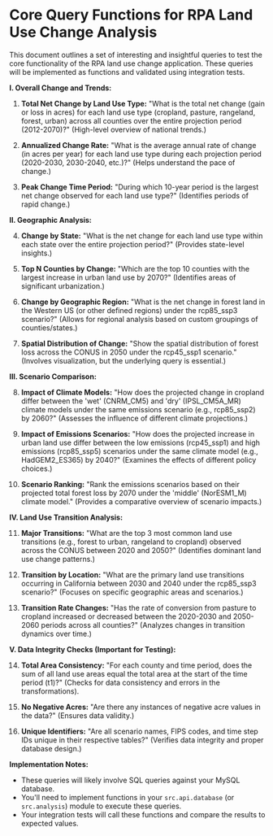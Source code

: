 # Core Query Functions for RPA Land Use Change Analysis

This document outlines a set of interesting and insightful queries to test the core functionality of the RPA land use change application. These queries will be implemented as functions and validated using integration tests.

**I. Overall Change and Trends:**

1.  **Total Net Change by Land Use Type:** "What is the total net change (gain or loss in acres) for each land use type (cropland, pasture, rangeland, forest, urban) across all counties over the entire projection period (2012-2070)?" (High-level overview of national trends.)

2.  **Annualized Change Rate:** "What is the average annual rate of change (in acres per year) for each land use type during each projection period (2020-2030, 2030-2040, etc.)?" (Helps understand the pace of change.)

3.  **Peak Change Time Period:** "During which 10-year period is the largest net change observed for each land use type?" (Identifies periods of rapid change.)

**II. Geographic Analysis:**

4.  **Change by State:** "What is the net change for each land use type within each state over the entire projection period?" (Provides state-level insights.)

5.  **Top N Counties by Change:** "Which are the top 10 counties with the largest increase in urban land use by 2070?" (Identifies areas of significant urbanization.)

6.  **Change by Geographic Region:** "What is the net change in forest land in the Western US (or other defined regions) under the rcp85_ssp3 scenario?" (Allows for regional analysis based on custom groupings of counties/states.)

7.  **Spatial Distribution of Change:** "Show the spatial distribution of forest loss across the CONUS in 2050 under the rcp45_ssp1 scenario." (Involves visualization, but the underlying query is essential.)

**III. Scenario Comparison:**

8.  **Impact of Climate Models:** "How does the projected change in cropland differ between the 'wet' (CNRM_CM5) and 'dry' (IPSL_CM5A_MR) climate models under the same emissions scenario (e.g., rcp85_ssp2) by 2060?" (Assesses the influence of different climate projections.)

9.  **Impact of Emissions Scenarios:** "How does the projected increase in urban land use differ between the low emissions (rcp45_ssp1) and high emissions (rcp85_ssp5) scenarios under the same climate model (e.g., HadGEM2_ES365) by 2040?" (Examines the effects of different policy choices.)

10. **Scenario Ranking:** "Rank the emissions scenarios based on their projected total forest loss by 2070 under the 'middle' (NorESM1_M) climate model." (Provides a comparative overview of scenario impacts.)

**IV. Land Use Transition Analysis:**

11. **Major Transitions:** "What are the top 3 most common land use transitions (e.g., forest to urban, rangeland to cropland) observed across the CONUS between 2020 and 2050?" (Identifies dominant land use change patterns.)

12. **Transition by Location:** "What are the primary land use transitions occurring in California between 2030 and 2040 under the rcp85_ssp3 scenario?" (Focuses on specific geographic areas and scenarios.)

13. **Transition Rate Changes:** "Has the rate of conversion from pasture to cropland increased or decreased between the 2020-2030 and 2050-2060 periods across all counties?" (Analyzes changes in transition dynamics over time.)

**V. Data Integrity Checks (Important for Testing):**

14. **Total Area Consistency:** "For each county and time period, does the sum of all land use areas equal the total area at the start of the time period (t1)?" (Checks for data consistency and errors in the transformations).

15. **No Negative Acres:** "Are there any instances of negative acre values in the data?" (Ensures data validity.)

16. **Unique Identifiers:** "Are all scenario names, FIPS codes, and time step IDs unique in their respective tables?" (Verifies data integrity and proper database design.)

**Implementation Notes:**

*   These queries will likely involve SQL queries against your MySQL database.
*   You'll need to implement functions in your `src.api.database` (or `src.analysis`) module to execute these queries.
*   Your integration tests will call these functions and compare the results to expected values.
